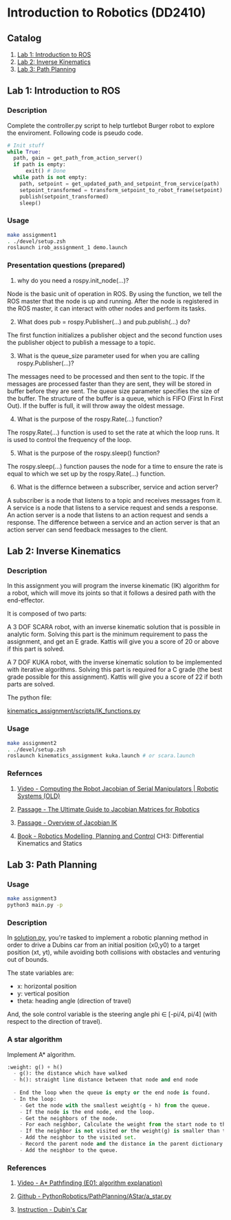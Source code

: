 # Introduction to Robotics (DD2410)

## Catalog

1. [Lab 1: Introduction to ROS](#lab-1-introduction-to-ros)
2. [Lab 2: Inverse Kinematics](#lab-2-inverse-kinematics)
3. [Lab 3: Path Planning](#lab-3-path-planning)

## Lab 1: Introduction to ROS

### Description

Complete the controller.py script to help turtlebot Burger robot to explore the enviroment. Following code is
pseudo code.

```python
# Init stuff
while True:
  path, gain = get_path_from_action_server()
  if path is empty:
      exit() # Done
  while path is not empty:
    path, setpoint = get_updated_path_and_setpoint_from_service(path)
    setpoint_transformed = transform_setpoint_to_robot_frame(setpoint)
    publish(setpoint_transformed)
    sleep() 
```

### Usage

```bash
make assignment1
. ./devel/setup.zsh
roslaunch irob_assignment_1 demo.launch
```

### Presentation questions (prepared)

1. why do you need a rospy.init_node(...)?

Node is the basic unit of operation in ROS. By using the function, we tell the ROS master that the node is up and running. After the node is registered in the ROS master, it can interact with other nodes and perform its tasks.

2. What does pub = rospy.Publisher(...) and pub.publish(...) do?

The first function initializes a publisher object and the second function uses the publisher object to publish a message to a topic.

3. What is the queue_size parameter used for when you are calling rospy.Publisher(...)?

The messages need to be processed and then sent to the topic. If the messages are processed faster than they are sent, they will be stored in buffer before they are sent. The queue size parameter specifies the size of the buffer. The structure of the buffer is a queue, which is FIFO (First In First Out). If the buffer is full,
it will throw away the oldest message.

4. What is the purpose of the rospy.Rate(...) function?

The rospy.Rate(...) function is used to set the rate at which the loop runs. It is used to control the frequency of the loop.

5. What is the purpose of the rospy.sleep() function?

The rospy.sleep(...) function pauses the node for a time to ensure the rate is equal to which we set up by the rospy.Rate(...) function.

6. What is the differnce between a subscriber, service and action server?

A subscriber is a node that listens to a topic and receives messages from it. A service is a node that listens to a service request and sends a response. An action server is a node that listens to an action request and sends a response. The difference between a service and an action server is that an action server can send feedback messages to the client.

## Lab 2: Inverse Kinematics

### Description

In this assignment you will program the inverse kinematic (IK) algorithm for a robot, which will move its joints so that it follows a desired path with the end-effector. 

It is composed of two parts:

A 3 DOF SCARA robot, with an inverse kinematic solution that is possible in analytic form. Solving this part is the minimum requirement to pass the assignment, and get an E grade. Kattis will give you a score of 20 or above if this part is solved.

A 7 DOF KUKA robot, with the inverse kinematic solution to be implemented with iterative algorithms. Solving this part is required for a C grade (the best grade possible for this assignment). Kattis will give you a score of 22 if both parts are solved.

The python file:

[kinematics_assignment/scripts/IK_functions.py](./assignment_2_inverse_kinematic/kinematics_assignment/scripts/IK_functions.py)

### Usage

```bash
make assignment2
. ./devel/setup.zsh
roslaunch kinematics_assignment kuka.launch # or scara.launch
```

### Refernces

1. [Video - Computing the Robot Jacobian of Serial Manipulators | Robotic Systems (OLD)](https://www.youtube.com/watch?v=V1TXcU1r-ns)

2. [Passage - The Ultimate Guide to Jacobian Matrices for Robotics](https://automaticaddison.com/the-ultimate-guide-to-jacobian-matrices-for-robotics/)

3. [Passage - Overview of Jacobian IK](https://medium.com/unity3danimation/overview-of-jacobian-ik-a33939639ab2)

4. [Book - Robotics Modelling, Planning and Control](https://link.springer.com/book/10.1007/978-1-84628-642-1) CH3: Differential Kinematics and Statics

## Lab 3: Path Planning

### Usage

```bash
make assignment3
python3 main.py -p
```

### Description

In [solution.py](./assignment_3_planning/solution.py), you're tasked to implement a robotic planning method in order to drive a Dubins car from an initial position (x0,y0) to a target position (xt, yt), while avoiding both collisions with obstacles and venturing out of bounds.

The state variables are:

- x: horizontal position
- y: vertical position
- theta: heading angle (direction of travel)

And, the sole control variable is the steering angle phi ∈ [-pi/4, pi/4] (with respect to the direction of travel).

### A star algorithm

Implement A* algorithm.

```python
:weight: g() + h()
  - g(): the distance which have walked
  - h(): straight line distance between that node and end node
  
  - End the loop when the queue is empty or the end node is found.
  - In the loop:
    - Get the node with the smallest weight(g + h) from the queue.
    - If the node is the end node, end the loop.
    - Get the neighbors of the node.
    - For each neighbor, Calculate the weight from the start node to the neighbor.
    - If the neighbor is not visited or the weight(g) is smaller than the previous one,
    - Add the neighbor to the visited set.
    - Record the parent node and the distance in the parent dictionary.
    - Add the neighbor to the queue.
```

### References

1. [Video - A* Pathfinding (E01: algorithm explanation)](https://www.youtube.com/watch?v=-L-WgKMFuhE&t=285s)

2. [Github - PythonRobotics/PathPlanning/AStar/a_star.py](https://github.com/AtsushiSakai/PythonRobotics/blob/master/PathPlanning/AStar/a_star.py)

3. [Instruction - Dubin's Car](./assignment_3_planning/README.md)
